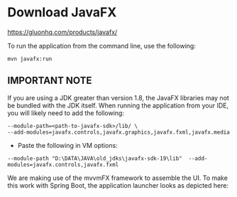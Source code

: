 # Download JavaFX
https://gluonhq.com/products/javafx/



To run the application from the command line, use the following:
```shell
mvn javafx:run
```
## IMPORTANT NOTE

If you are using a JDK greater than version 1.8, the JavaFX libraries may not be bundled with the JDK itself. When running the application from your IDE, you will likely need to add the following:
```shell
--module-path=<path-to-javafx-sdk>/lib/ \
--add-modules=javafx.controls,javafx.graphics,javafx.fxml,javafx.media
``` 
* Paste the following in VM options:
```
--module-path "D:\DATA\JAVA\old_jdks\javafx-sdk-19\lib"  --add-modules=javafx.controls,javafx.fxml
```


We are making use of the mvvmFX framework to assemble the UI. To make this work with Spring Boot, the application launcher looks as depicted here: